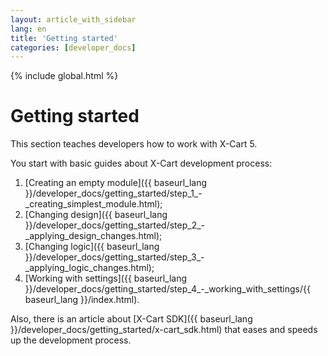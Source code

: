 ```yaml
---
layout: article_with_sidebar
lang: en
title: 'Getting started'
categories: [developer_docs]
---
```


{% include global.html %}

# Getting started 

This section teaches developers how to work with X-Cart 5.

You start with basic guides about X-Cart development process:

1.  [Creating an empty module]({{ baseurl_lang }}/developer_docs/getting_started/step_1_-_creating_simplest_module.html);
2.  [Changing design]({{ baseurl_lang }}/developer_docs/getting_started/step_2_-_applying_design_changes.html);
3.  [Changing logic]({{ baseurl_lang }}/developer_docs/getting_started/step_3_-_applying_logic_changes.html);
4.  [Working with settings]({{ baseurl_lang }}/developer_docs/getting_started/step_4_-_working_with_settings/{{ baseurl_lang }}/index.html).

Also, there is an article about [X-Cart SDK]({{ baseurl_lang }}/developer_docs/getting_started/x-cart_sdk.html) that eases and speeds up the development process.